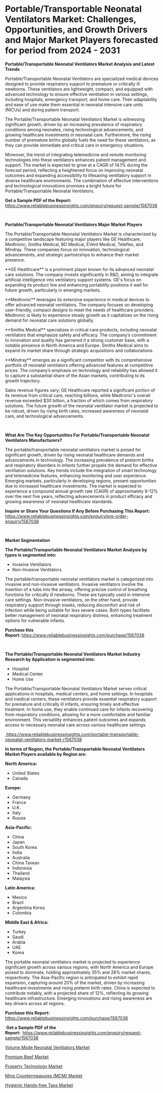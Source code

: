 <p><h1>Portable/Transportable Neonatal Ventilators Market: Challenges, Opportunities, and Growth Drivers and Major Market Players forecasted for period from 2024 - 2031</h1></p><p><strong>Portable/Transportable Neonatal Ventilators Market Analysis and Latest Trends</strong></p>
<p><p>Portable/Transportable Neonatal Ventilators are specialized medical devices designed to provide respiratory support to premature or critically ill newborns. These ventilators are lightweight, compact, and equipped with advanced technology to ensure effective ventilation in various settings, including hospitals, emergency transport, and home care. Their adaptability and ease of use make them essential in neonatal intensive care units (NICUs) and during patient transport.</p><p>The Portable/Transportable Neonatal Ventilators Market is witnessing significant growth, driven by an increasing prevalence of respiratory conditions among neonates, rising technological advancements, and growing healthcare investments in neonatal care. Furthermore, the rising number of premature births globally fuels the need for these ventilators, as they can provide immediate and critical care in emergency situations.</p><p>Moreover, the trend of integrating telemedicine and remote monitoring technologies into these ventilators enhances patient management and support. The market is expected to grow at a CAGR of 14.1% during the forecast period, reflecting a heightened focus on improving neonatal outcomes and expanding accessibility to lifesaving ventilatory support in diverse healthcare environments. The combination of effective interventions and technological innovations promises a bright future for Portable/Transportable Neonatal Ventilators.</p></p>
<p><strong>Get a Sample PDF of the Report:&nbsp;</strong> <a href="https://www.reliablebusinessinsights.com/enquiry/request-sample/1567038">https://www.reliablebusinessinsights.com/enquiry/request-sample/1567038</a></p>
<p>&nbsp;</p>
<p><strong>Portable/Transportable Neonatal Ventilators Major Market Players</strong></p>
<p><p>The Portable/Transportable Neonatal Ventilators Market is characterized by a competitive landscape featuring major players like GE Healthcare, Medtronic, Smiths Medical, BD Medical, EVent Medical, Teleflex, and Mindray. These companies focus on innovation, technological advancements, and strategic partnerships to enhance their market presence.</p><p>**GE Healthcare** is a prominent player known for its advanced neonatal care solutions. The company invests significantly in R&D, aiming to integrate artificial intelligence into ventilatory support systems. GE's focus on expanding its product line and enhancing portability positions it well for future growth, particularly in emerging markets.</p><p>**Medtronic** leverages its extensive experience in medical devices to offer advanced neonatal ventilators. The company focuses on developing user-friendly, compact designs to meet the needs of healthcare providers. Medtronic is likely to experience steady growth as it capitalizes on the rising demand for neonatal care solutions globally.</p><p>**Smiths Medical** specializes in critical care products, including neonatal ventilators that emphasize safety and efficacy. The company’s commitment to innovation and quality has garnered it a strong customer base, with a notable presence in North America and Europe. Smiths Medical aims to expand its market share through strategic acquisitions and collaborations.</p><p>**Mindray** emerges as a significant competitor with its comprehensive portfolio of neonatal ventilators offering advanced features at competitive prices. The company’s emphasis on technology and reliability has allowed it to capture a substantial share of the Asian markets, contributing to its growth trajectory.</p><p>Sales revenue figures vary; GE Healthcare reported a significant portion of its revenue from critical care, reaching billions, while Medtronic's overall revenue exceeded $30 billion, a fraction of which comes from respiratory solutions. The future growth of the neonatal ventilator market is projected to be robust, driven by rising birth rates, increased awareness of neonatal care, and technological advancements.</p></p>
<p>&nbsp;</p>
<p><strong>What Are The Key Opportunities For Portable/Transportable Neonatal Ventilators Manufacturers?</strong></p>
<p><p>The portable/transportable neonatal ventilators market is poised for significant growth, driven by rising neonatal healthcare demands and advancements in technology. The increasing prevalence of preterm births and respiratory disorders in infants further propels the demand for effective ventilation solutions. Key trends include the integration of smart technology and telemedicine features, enhancing monitoring and user experience. Emerging markets, particularly in developing regions, present opportunities due to increased healthcare investments. The market is expected to experience a compound annual growth rate (CAGR) of approximately 9-12% over the next five years, reflecting advancements in product efficacy and growing awareness of neonatal healthcare standards.</p></p>
<p><strong>Inquire or Share Your Questions If Any Before Purchasing This Report:</strong> <a href="https://www.reliablebusinessinsights.com/enquiry/pre-order-enquiry/1567038">https://www.reliablebusinessinsights.com/enquiry/pre-order-enquiry/1567038</a></p>
<p>&nbsp;</p>
<p><strong>Market Segmentation</strong></p>
<p><strong>The Portable/Transportable Neonatal Ventilators Market Analysis by types is segmented into:</strong></p>
<p><ul><li>Invasive Ventilators</li><li>Non-Invasive Ventilators</li></ul></p>
<p><p>The portable/transportable neonatal ventilators market is categorized into invasive and non-invasive ventilators. Invasive ventilators involve the insertion of a tube into the airway, offering precise control of breathing functions for critically ill newborns. These are typically used in intensive care settings. Non-invasive ventilators, on the other hand, provide respiratory support through masks, reducing discomfort and risk of infection while being suitable for less severe cases. Both types facilitate better management of neonatal respiratory distress, enhancing treatment options for vulnerable infants.</p></p>
<p><strong>Purchase this Report:&nbsp;</strong><a href="https://www.reliablebusinessinsights.com/purchase/1567038">https://www.reliablebusinessinsights.com/purchase/1567038</a></p>
<p>&nbsp;</p>
<p><strong>The Portable/Transportable Neonatal Ventilators Market Industry Research by Application is segmented into:</strong></p>
<p><ul><li>Hospital</li><li>Medical Center</li><li>Home Use</li></ul></p>
<p><p>The Portable/Transportable Neonatal Ventilators Market serves critical applications in hospitals, medical centers, and home settings. In hospitals and medical centers, these ventilators provide essential respiratory support for premature and critically ill infants, ensuring timely and effective treatment. In home use, they enable continued care for infants recovering from respiratory conditions, allowing for a more comfortable and familiar environment. This versatility enhances patient outcomes and expands access to necessary neonatal care across various healthcare settings.</p></p>
<p><a href="https://www.reliablebusinessinsights.com/portable-transportable-neonatal-ventilators-market-r1567038">&nbsp;https://www.reliablebusinessinsights.com/portable-transportable-neonatal-ventilators-market-r1567038</a></p>
<p><strong>In terms of Region, the Portable/Transportable Neonatal Ventilators Market Players available by Region are:</strong></p>
<p>
    <p> <strong> North America: </strong>
        <ul>
            <li>United States</li>
            <li>Canada</li>
        </ul>
        </p> 
    <p> <strong> Europe: </strong>
        <ul>
            <li>Germany</li>
            <li>France</li>
            <li>U.K.</li>
            <li>Italy</li>
            <li>Russia</li>
        </ul>
        </p> 
    <p> <strong> Asia-Pacific: </strong>
        <ul>
            <li>China</li>
            <li>Japan</li>
            <li>South Korea</li>
            <li>India</li>
            <li>Australia</li>
            <li>China Taiwan</li>
            <li>Indonesia</li>
            <li>Thailand</li>
            <li>Malaysia</li>
        </ul>
        </p> 
    <p> <strong> Latin America: </strong>
        <ul>
            <li>Mexico</li>
            <li>Brazil</li>
            <li>Argentina Korea</li>
            <li>Colombia</li>
        </ul>
        </p> 
    <p> <strong> Middle East & Africa: </strong>
        <ul>
            <li>Turkey</li>
            <li>Saudi</li>
            <li>Arabia</li>
            <li>UAE</li>
            <li>Korea</li>
        </ul>
    </p>
    </p>
<p><p>The portable neonatal ventilators market is projected to experience significant growth across various regions, with North America and Europe poised to dominate, holding approximately 35% and 28% market shares, respectively. The Asia-Pacific region is anticipated to exhibit rapid expansion, capturing around 20% of the market, driven by increasing healthcare investments and rising preterm birth rates. China is expected to contribute notably, with a projected share of 12%, reflecting its growing healthcare infrastructure. Emerging innovations and rising awareness are key drivers across all regions.</p></p>
<p><strong>Purchase this Report: </strong><a href="https://www.reliablebusinessinsights.com/purchase/1567038">https://www.reliablebusinessinsights.com/purchase/1567038</a></p>
<p>&nbsp;<strong>Get a Sample PDF of the Report:&nbsp;&nbsp;</strong><a href="https://www.reliablebusinessinsights.com/enquiry/request-sample/1567038">https://www.reliablebusinessinsights.com/enquiry/request-sample/1567038</a></p>
<p><strong></strong></p>
<p><p><a href="https://github.com/AngelaWalsh696/Market-Research-Report-List-1/blob/main/volume-mode-neonatal-ventilators-market.md">Volume Mode Neonatal Ventilators Market</a></p><p><a href="https://www.linkedin.com/pulse/global-premium-beef-market-analysis-trends-forecasts-growth-l6s0e?trackingId=C5%2BiOg3cQVmPPanZiSz8yQ%3D%3D">Premium Beef Market</a></p><p><a href="https://www.linkedin.com/pulse/property-technology-market-outlook-complete-industry-analysis-nspue?trackingId=onUzHMQOQlOAUwCQMTJjig%3D%3D">Property Technology Market</a></p><p><a href="https://medium.com/@salfordkingie/market-leaders-and-laggards-global-mine-countermeasures-mcm-market-trends-and-forecast-2024-c04245e59d5d">Mine Countermeasures (MCM) Market</a></p><p><a href="https://issuu.com/reportprime-2/docs/hygienic-hands-free-taps-market-siz_a3b09e86490d7c">Hygienic Hands-free Taps Market</a></p></p>